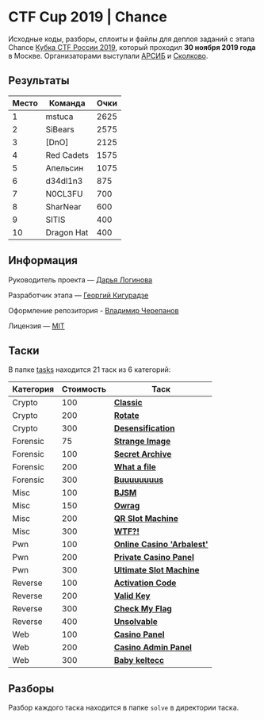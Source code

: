 # CTF Cup 2019 | Chance

Исходные коды, разборы, сплоиты и файлы для деплоя заданий с этапа Chance [Кубка CTF России 2019](https://ctfcup.ru/), который проходил **30 ноября 2019 года** в Москве. Организаторами выступали [АРСИБ](http://aciso.ru) и [Сколково](https://sk.ru).


## Результаты

| Место | Команда | Очки |
|-------|---------|------|
| 1 | mstuca | 2625 |
| 2 | SiBears | 2575 |
| 3 | \[DnO\] | 2125 |
| 4 | Red Cadets | 1575 |
| 5 | Апельсин | 1075 |
| 6 | d34dl1n3 | 875 |
| 7 | N0CL3FU | 700 |
| 8 | SharNear | 600 |
| 9 | SITIS | 400 |
| 10 | Dragon Hat | 400 |


## Информация

Руководитель проекта — [Дарья Логинова](https://github.com/deviantwish)

Разработчик этапа — [Георгий Кигурадзе](https://github.com/revervand)

Оформление репозитория - [Владимир Черепанов](https://github.com/keltecc)

Лицензия — [MIT](LICENSE)


## Таски

В папке [tasks](tasks/) находится 21 таск из 6 категорий:

| Категория | Стоимость | Таск |
|-----------|-----------|------|
| Crypto | 100 | [**Classic**](tasks/crypto/crypto_100) | 
| Crypto | 200 | [**Rotate**](tasks/crypto/crypto_200) |
| Crypto | 300 | [**Desensification**](tasks/crypto/crypto_300) |
| Forensic | 75 | [**Strange Image**](tasks/forensic/forensic_75) |
| Forensic | 100 | [**Secret Archive**](tasks/forensic/forensic_100) |
| Forensic | 200 | [**What a file**](tasks/forensic/forensic_200) |
| Forensic | 300 | [**Buuuuuuuus**](tasks/forensic/forensic_300) |
| Misc | 100 | [**BJSM**](tasks/misc/misc_100) |
| Misc | 150 | [**Owrag**](tasks/misc/misc_150) |
| Misc | 200 | [**QR Slot Machine**](tasks/misc/misc_200) |
| Misc | 300 | [**WTF?!**](tasks/misc/misc_300) |
| Pwn | 100 | [**Online Casino 'Arbalest'**](tasks/pwn/pwn_100) |
| Pwn | 200 | [**Private Casino Panel**](tasks/pwn/pwn_200) |
| Pwn | 300 | [**Ultimate Slot Machine**](tasks/pwn/pwn_300) |
| Reverse | 100 | [**Activation Code**](tasks/reverse/rev_100) |
| Reverse | 200 | [**Valid Key**](tasks/reverse/rev_200) |
| Reverse | 300 | [**Check My Flag**](tasks/reverse/rev_300) |
| Reverse | 400 | [**Unsolvable**](tasks/reverse/rev_400) |
| Web | 100 | [**Casino Panel**](tasks/web/web_100) |
| Web | 200 | [**Casino Admin Panel**](tasks/web/web_200) |
| Web | 300 | [**Baby keltecc**](tasks/web/web_300) |


## Разборы

Разбор каждого таска находится в папке `solve` в директории таска. 
